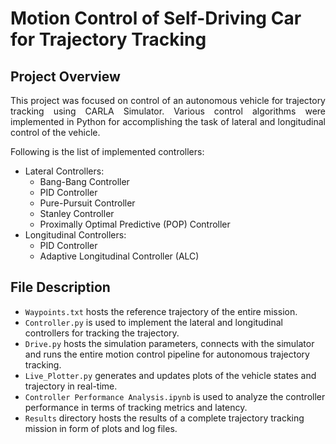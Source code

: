 # Motion Control of Self-Driving Car for Trajectory Tracking

## Project Overview

<p align="justify">
This project was focused on control of an autonomous vehicle for trajectory tracking using CARLA Simulator. Various control algorithms were implemented in Python for accomplishing the task of lateral and longitudinal control of the vehicle.
</p>

Following is the list of implemented controllers:
- Lateral Controllers:
  - Bang-Bang Controller
  - PID Controller
  - Pure-Pursuit Controller
  - Stanley Controller
  - Proximally Optimal Predictive (POP) Controller
- Longitudinal Controllers:
  - PID Controller
  - Adaptive Longitudinal Controller (ALC)

## File Description

- `Waypoints.txt` hosts the reference trajectory of the entire mission.
- `Controller.py` is used to implement the lateral and longitudinal controllers for tracking the trajectory.
- `Drive.py` hosts the simulation parameters, connects with the simulator and runs the entire motion control pipeline for autonomous trajectory tracking.
- `Live_Plotter.py` generates and updates plots of the vehicle states and trajectory in real-time.
- `Controller Performance Analysis.ipynb` is used to analyze the controller performance in terms of tracking metrics and latency.
- `Results` directory hosts the results of a complete trajectory tracking mission in form of plots and log files.
